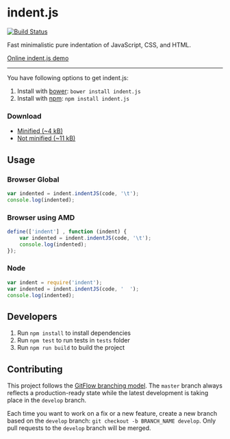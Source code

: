 # indent.js

[![Build Status](https://travis-ci.org/zebzhao/indent.js.svg?branch=master)](https://travis-ci.org/zebzhao/indent.js)

Fast minimalistic pure indentation of JavaScript, CSS, and HTML.

[Online indent.js demo](https://zebzhao.github.io/indent.js/)

---

You have following options to get indent.js:

1. Install with [bower](http://bower.io): ```bower install indent.js```
2. Install with [npm](https://www.npmjs.com): ```npm install indent.js```

### Download

* [Minified (~4 kB)](https://raw.githubusercontent.com/zebzhao/indent.js/master/lib/indent.js)
* [Not minified (~11 kB)](https://raw.githubusercontent.com/zebzhao/indent.js/master/lib/indent.js)

Usage
---

### Browser Global
```javascript
var indented = indent.indentJS(code, '\t');
console.log(indented);
```

### Browser using AMD
```javascript
define(['indent'] , function (indent) {
    var indented = indent.indentJS(code, '\t');
    console.log(indented);
});
```

### Node
```javascript
var indent = require('indent');
var indented = indent.indentJS(code, '  ');
console.log(indented);
```

Developers
---

1. Run `npm install` to install dependencies
2. Run `npm test` to run tests in `tests` folder
3. Run `npm run build` to build the project

## Contributing

This project follows the [GitFlow branching model](http://nvie.com/posts/a-successful-git-branching-model). The ```master``` branch always reflects a production-ready state while the latest development is taking place in the ```develop``` branch.

Each time you want to work on a fix or a new feature, create a new branch based on the ```develop``` branch: ```git checkout -b BRANCH_NAME develop```. Only pull requests to the ```develop``` branch will be merged.
